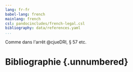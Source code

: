 ```yaml
---
lang: fr-fr
babel-lang: french
mainlang: french
csl: pandocincludes/french-legal.csl
bibliography: data/references.yaml
...
```


Comme dans l'arrêt @cjueDRI, § 57 etc.

# Bibliographie {.unnumbered}

